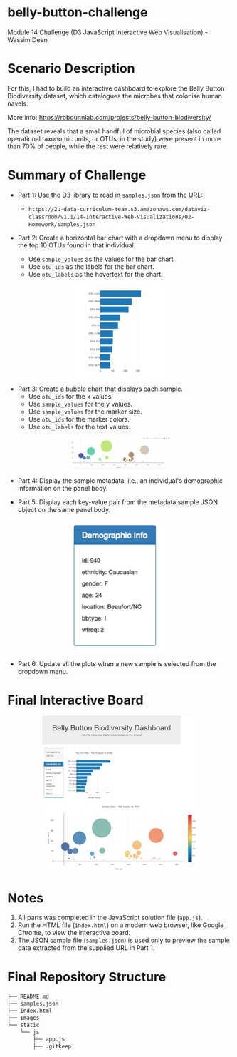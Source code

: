 # belly-button-challenge
Module 14 Challenge (D3 JavaScript Interactive Web Visualisation) - Wassim Deen

# Scenario Description
For this, I had to build an interactive dashboard to explore the Belly Button Biodiversity dataset, which catalogues the microbes that colonise human navels.

More info: https://robdunnlab.com/projects/belly-button-biodiversity/

The dataset reveals that a small handful of microbial species (also called operational taxonomic units, or OTUs, in the study) were present in more than 70% of people, while the rest were relatively rare.

# Summary of Challenge
- Part 1: Use the D3 library to read in `samples.json` from the URL:
    - `https://2u-data-curriculum-team.s3.amazonaws.com/dataviz-classroom/v1.1/14-Interactive-Web-Visualizations/02-Homework/samples.json`

- Part 2: Create a horizontal bar chart with a dropdown menu to display the top 10 OTUs found in that individual.
    - Use `sample_values` as the values for the bar chart.
    - Use `otu_ids` as the labels for the bar chart.
    - Use `otu_labels` as the hovertext for the chart.

<p align="center">
  <img src="./Images/bar_chart.jpg" width="45%">
</p>

- Part 3: Create a bubble chart that displays each sample.
    - Use `otu_ids` for the x values.
    - Use `sample_values` for the y values.
    - Use `sample_values` for the marker size.
    - Use `otu_ids` for the marker colors.
    - Use `otu_labels` for the text values.

<p align="center">
  <img src="./Images/bubble_chart.jpg" width="45%">
</p>

- Part 4: Display the sample metadata, i.e., an individual's demographic information on the panel body.

- Part 5: Display each key-value pair from the metadata sample JSON object on the same panel body.

<p align="center">
  <img src="./Images/panel_body.jpg" width="45%">
</p>

- Part 6: Update all the plots when a new sample is selected from the dropdown menu.

# Final Interactive Board

<p align="center">
  <img src="./Images/final_board.png" width="70%">
</p>

# Notes
1. All parts was completed in the JavaScript solution file (`app.js`).
2. Run the HTML file (`index.html`) on a modern web browser, like Google Chrome, to view the interactive board.
3. The JSON sample file (`samples.json`) is used only to preview the sample data extracted from the supplied URL in Part 1.

# Final Repository Structure
```
├── README.md
├── samples.json
├── index.html
├── Images
└── static
    └── js
        ├── app.js
        ├── .gitkeep

```
